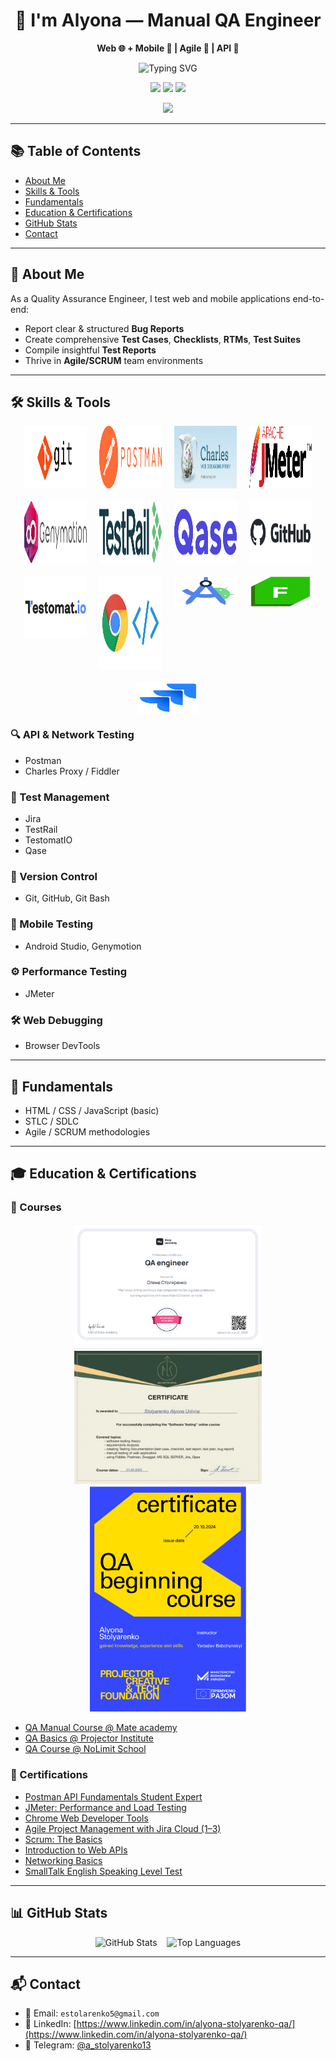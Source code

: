 <h1 align="center">👋 I'm Alyona — Manual QA Engineer</h1>
<p align="center"><strong>Web 🌐 + Mobile 📱 | Agile 🚀 | API 🔌</strong></p>

<p align="center">
  <img src="https://readme-typing-svg.demolab.com?font=Fira+Code&weight=500&size=22&pause=1000&color=F7AB0A&center=true&vCenter=true&width=435&lines=Manual+QA+Engineer;Web+%26+Mobile+Testing;API+Testing+%7C+Agile+%7C+SCRUM" alt="Typing SVG" />
</p>

<p align="center">
  <img src="https://img.shields.io/badge/Looking%20for%20Opportunities-%F0%9F%9A%80-9cf?style=for-the-badge"/>
  <img src="https://img.shields.io/badge/Exploring-Playwright-FF69B4?style=for-the-badge&logo=playwright"/>
  <img src="https://img.shields.io/badge/DevTools%20Lover-%E2%9D%A4%EF%B8%8F-critical?style=for-the-badge"/>
</p>

<p align="center">
  <img src="https://github-profile-trophy.vercel.app/?username=AlenaStolyarenko&theme=tokyonight&no-frame=true&no-bg=true&margin-w=4" />
</p>

---

## 📚 Table of Contents
- [About Me](#-about-me)
- [Skills & Tools](#️-skills--tools)
- [Fundamentals](#-fundamentals)
- [Education & Certifications](#-education--certifications)
- [GitHub Stats](#-github-stats)
- [Contact](#-contact)

---

## 🧪 About Me

As a Quality Assurance Engineer, I test web and mobile applications end-to-end:
- Report clear & structured **Bug Reports**
- Create comprehensive **Test Cases**, **Checklists**, **RTMs**, **Test Suites**
- Compile insightful **Test Reports**
- Thrive in **Agile/SCRUM** team environments

---

## 🛠️ Skills & Tools

<div align="center" style="display: flex; flex-wrap: wrap; justify-content: center; gap: 20px;">
  <img src="assets/img/git.png" alt="Git Bash" height="100" width="100"/>
  <img src="assets/img/Postman_(software).png" alt="Postman" height="100" width="100"/>
  <img src="assets/img/226082568-0a72d438-99c3-4962-8e16-724df840d581.png" alt="Charles Proxy" height="100" width="100"/>
  <img src="assets/img/Apache_JMeter.png" alt="JMeter" height="100" width="100"/>
  <img src="assets/img/095d3681d7fdc1da4e72d354a1b6c747.png" alt="Genymotion" height="100" width="100"/>
  <img src="assets/img/TestRail_Logo_Main_02_2x.png" alt="TestRail" height="100" width="100"/>
  <img src="assets/img/images.png" alt="Qase" height="100" width="100"/>
  <img src="assets/img/github-logo-vector.png" alt="GitHub" height="100" width="100"/>
  <img src="assets/img/Testomat_logo.png" alt="TestomatIO" height="100" width="100"/>
  <img src="assets/img/1_nOBgxSfY_Mjn6Y1UlAKK4w.jpg" alt="DevTools" height="150" width="100"/>
  <img src="assets/img/Screenshot 2023-05-09 at 6.13.20 PM.png" alt="Android Studio" height="50" width="100"/>
  <img src="assets/img/68747470733a2f2f312e62702e626c6f6773706f742e636f6d2f2d7750436d426f39564148552f5836524669696177466b492f4141414141414141466c592f37437262736b35456c65344f577038464c33354842722d46723744543041394c51434c63424741735948512f733.png" alt="Fiddler" height="50" width="100"/>
  <img src="assets/img/jira-logo-png_seeklogo-338597.png" alt="Jira" height="50" width="100"/>
</div>

### 🔍 API & Network Testing
- Postman
- Charles Proxy / Fiddler

### 🧪 Test Management
- Jira
- TestRail
- TestomatIO
- Qase

### 🧰 Version Control
- Git, GitHub, Git Bash

### 📱 Mobile Testing
- Android Studio, Genymotion

### ⚙️ Performance Testing
- JMeter

### 🛠️ Web Debugging
- Browser DevTools

---

## 🧠 Fundamentals

- HTML / CSS / JavaScript (basic)
- STLC / SDLC
- Agile / SCRUM methodologies

---

## 🎓 Education & Certifications

### 🏫 Courses
<div align="center">
  <img src="assets/img/MateAcademy.png" alt="Mate academy" width="300"/>
  <img src="assets/img/NoLimit-School.jpg" alt="NoLimit School" width="300"/>
   <img src="assets/img/Projector.png" alt="Projector" width="250"/>
</div>
<ul>
  <li><a href="https://mate.academy/">QA Manual Course @ Mate academy</a></li>
  <li><a href="https://prjctr.com/">QA Basics @ Projector Institute</a></li>
  <li><a href="https://nolimit.school/">QA Course @ NoLimit School</a></li>
</ul>

### 📜 Certifications
- <a href="https://badgr.com/public/assertions/68360cf35087f10962273e6f">Postman API Fundamentals Student Expert</a>
- <a href="https://www.linkedin.com/learning/certificates/182daac56b9856d4fba54c78ce287e914e26abaddfcf86ea82c7506ca5fa468e">JMeter: Performance and Load Testing</a>
- <a href="https://www.linkedin.com/learning/certificates/5e20e1c875be6fdf82e21fa4a17326df7bdf68c36d35cb4cb6c682d97e46c1b4">Chrome Web Developer Tools</a>
- <a href="https://www.linkedin.com/learning/certificates/22ae64a1d71f6f9879059a476db62fa7984a3e4db9a9cf3c16cb4fd683fe3c43">Agile Project Management with Jira Cloud (1–3)</a>
- <a href="https://www.linkedin.com/learning/certificates/f4fc2c422648b91c4f798b77a20c93816ae98e54aa88d4aa4c15b518b0e162b3">Scrum: The Basics</a>
- <a href="https://www.linkedin.com/learning/certificates/20e8aa2fda2c3b9dba7332e8ff2f0dd7e8ab1687c888e7f1873d6874a53870d9">Introduction to Web APIs</a>
- <a href="https://www.linkedin.com/learning/certificates/b5ec2f707e39e3fda1d7db3ea9ffbe5a7313b1f23844c728f8f218946ad32c0f">Networking Basics</a>
- <a href="https://cabinet.smalltalk2.me/certificates/0b4fc807">SmallTalk English Speaking Level Test</a>

---

## 📊 GitHub Stats

<p align="center">
  <img src="https://github-readme-stats.vercel.app/api?username=AlenaStolyarenko&show_icons=true&theme=tokyonight" alt="GitHub Stats" />
  &nbsp;&nbsp;
  <img src="https://github-readme-stats.vercel.app/api/top-langs/?username=AlenaStolyarenko&layout=compact&theme=tokyonight" alt="Top Languages" />
</p>

---

## 📬 Contact

- 📧 Email: `estolarenko5@gmail.com`  
- 💼 LinkedIn: [https://www.linkedin.com/in/alyona-stolyarenko-qa/](https://www.linkedin.com/in/alyona-stolyarenko-qa/)  
- 💬 Telegram: [@a_stolyarenko13](https://t.me/a_stolyarenko13)

